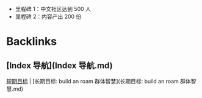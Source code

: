 - 里程碑 1：中文社区达到 500 人
- 里程碑 2：内容产出 200 份

# Backlinks
## [Index 导航](Index 导航.md)
[短期目标](短期目标.md) | [长期目标: build an roam 群体智慧](长期目标: build an roam 群体智慧.md)

